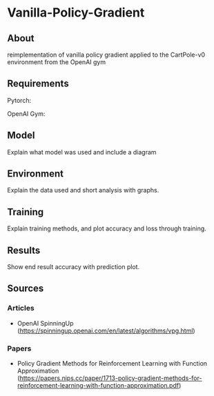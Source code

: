 # Vanilla-Policy-Gradient

## About
reimplementation of vanilla policy gradient applied to the CartPole-v0 environment from the OpenAI gym<br/>

## Requirements

Pytorch: <br/>

OpenAI Gym: <br/>

## Model





Explain what model was used and include a diagram

## Environment

Explain the data used and short analysis with graphs.

## Training

Explain training methods, and plot accuracy and loss through training.

## Results

Show end result accuracy with prediction plot.

## Sources

### Articles
* OpenAI SpinningUp (https://spinningup.openai.com/en/latest/algorithms/vpg.html)

### Papers
* Policy Gradient Methods for Reinforcement Learning with Function Approximation <br/>
  (https://papers.nips.cc/paper/1713-policy-gradient-methods-for-reinforcement-learning-with-function-approximation.pdf)
